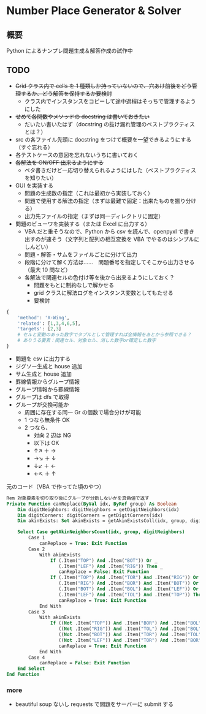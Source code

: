 # Number Place Generator & Solver

## 概要

Python によるナンプレ問題生成＆解答作成の試作中

## TODO

- ~~Grid クラス内で cells を 1 種類しか持っていないので、穴あけ前後をどう管理するか、どう解答を保持するか要検討~~
  - クラス内でインスタンスをコピーして途中過程はそっちで管理するようにした
- ~~せめて各関数やメソッドの docstring は書いておきたい~~
  - だいたい書いたはず（docstring の抜け漏れ管理のベストプラクティスとは？）
- src の各ファイル先頭に docstring をつけて概要を一望できるようにする（すぐ忘れる）
- 各テストケースの意図を忘れないうちに書いておく
- ~~各解法を ON/OFF 出来るようにする~~
  - ベタ書きだけど一応切り替えられるようにはした（ベストプラクティスを知りたい）
- GUI を実装する
  - 問題の生成数の指定（これは最初から実装しておく）
  - 問題で使用する解法の指定（まずは最難で固定：出来たものを振り分ける）
  - 出力先ファイルの指定（まずは同一ディレクトリに固定）
- 問題のビューワを実装する（または Excel に出力する）
  - VBA だと重そうなので、Python から csv を読んで、openpyxl で書き出すのが速そう（文字列と配列の相互変換を VBA でやるのはシンプルにしんどい）
  - 問題・解答・サムをファイルごとに分けて出力
  - 段階に分けて解く方法は……　問題番号を指定してそこから出力させる（最大 10 問など）
  - 各解法で関連セルの色付け等を後から出来るようにしておく？
    - 問題をもとに制約なしで解かせる
    - grid クラスに解法ログをインスタンス変数としてもたせる
    - 要検討

```python
{
    'method': 'X-Wing',
    'related': [1,3,4,6,5],
    'targets': [2,3]
    # セルと変動のあった数字でタプルとして管理すれば全情報をあとから参照できる？
    # ありうる要素：関連セル、対象セル、消した数字or確定した数字
}
```

- 問題を csv に出力する
- ジグソー生成と house 追加
- サム生成と house 追加
- 罫線情報からグループ情報
- グループ情報から罫線情報
- グループは dfs で取得
- グループが交換可能か
  - 周囲に存在する同一 Gr の個数で場合分けが可能
  - 1 つなら無条件 OK
  - 2 つなら、
    - 対向 2 辺は NG
    - 以下は OK
    - ↑↗ ＋ →
    - →↘ ＋ ↓
    - ↓↙ ＋ ←
    - ←↖ ＋ ↑

元のコード（VBA で作ってた頃のやつ）

```vb
Rem 対象要素を切り取り後にグループが分断しないかを真偽値で返す
Private Function canReplace(ByVal idx, ByRef group) As Boolean
    Dim digitNeighbors: digitNeighbors = getDigitNeighbors(idx)
    Dim digitCorners: digitCorners = getDigitCorners(idx)
    Dim akinExists: Set akinExists = getAkinExistsColl(idx, group, digitNeighbors, digitCorners)

    Select Case getAkinNeighborsCount(idx, group, digitNeighbors)
        Case 1
            canReplace = True: Exit Function
        Case 2
            With akinExists
                If (.Item("TOP") And .Item("BOT")) Or _
                   (.Item("LEF") And .Item("RIG")) Then _
                   canReplace = False: Exit Function
                If (.Item("TOP") And .Item("TOR") And .Item("RIG")) Or _
                   (.Item("RIG") And .Item("BOR") And .Item("BOT")) Or _
                   (.Item("BOT") And .Item("BOL") And .Item("LEF")) Or _
                   (.Item("LEF") And .Item("TOL") And .Item("TOP")) Then _
                   canReplace = True: Exit Function
            End With
        Case 3
            With akinExists
                If ((Not .Item("TOP")) And .Item("BOR") And .Item("BOL")) Or _
                   ((Not .Item("RIG")) And .Item("TOL") And .Item("BOL")) Or _
                   ((Not .Item("BOT")) And .Item("TOR") And .Item("TOL")) Or _
                   ((Not .Item("LEF")) And .Item("TOR") And .Item("BOR")) Then _
                   canReplace = True: Exit Function
            End With
        Case 4
            canReplace = False: Exit Function
    End Select
End Function
```

### more

- beautiful soup ないし requests で問題をサーバーに submit する
